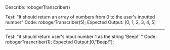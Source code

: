 Describe: robogerTranscriber()

Test: "It should return an array of numbers from 0 to the user's inputted number"
Code: robogerTranscriber(5);
Expected Output: [0, 1, 2, 3, 4, 5]

----

Test: "it should return user's input number 1 as the string 'Beep!' " 
Code: robogerTrasncriber(1);
Expected Output:[0,"Beep!"];